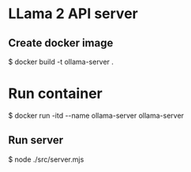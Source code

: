 # LLama 2 API server

## Create docker image
$ docker build -t ollama-server .

# Run container
$ docker run -itd --name ollama-server ollama-server

## Run server
$ node ./src/server.mjs
